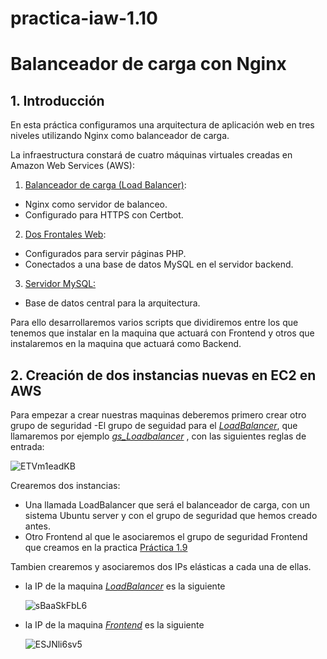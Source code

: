# practica-iaw-1.10
# Balanceador de carga con Nginx
## 1. Introducción
En esta práctica configuramos una arquitectura de aplicación web en tres niveles utilizando Nginx como balanceador de carga.

La infraestructura constará de cuatro máquinas virtuales creadas en Amazon Web Services (AWS):

1. <ins>Balanceador de carga (Load Balancer)</ins>:
- Nginx como servidor de balanceo.
- Configurado para HTTPS con Certbot.
2. <ins>Dos Frontales Web</ins>:
- Configurados para servir páginas PHP.
- Conectados a una base de datos MySQL en el servidor backend.
3. <ins>Servidor MySQL:</ins>
- Base de datos central para la arquitectura.


Para ello desarrollaremos varios scripts que dividiremos entre los que tenemos que instalar en la maquina que actuará con Frontend y otros que instalaremos en la maquina que actuará como Backend.

## 2. Creación de dos instancias nuevas en EC2 en AWS

Para empezar a crear nuestras maquinas deberemos primero crear otro grupo de seguridad
-El grupo de seguidad para el <ins>*LoadBalancer*</ins>, que llamaremos por ejemplo <ins>*gs_Loadbalancer*</ins> , con las siguientes reglas de entrada: 

  ![ETVm1eadKB](https://github.com/user-attachments/assets/d8ef9e2f-1513-44dd-a89a-032f45248a8b)


Crearemos dos instancias:
- Una llamada LoadBalancer que será el balanceador de carga, con un sistema Ubuntu server y con el grupo de seguridad que hemos creado antes.
- Otro Frontend al que le asociaremos el grupo de seguridad Frontend que creamos en la practica [Práctica 1.9](https://github.com/marinaferb92/practica-iaw-1.9/tree/main)

Tambien crearemos y asociaremos dos IPs elásticas a cada una de ellas.

- la IP de la maquina <ins>*LoadBalancer*</ins> es la siguiente

  ![sBaaSkFbL6](https://github.com/user-attachments/assets/6e0f45d6-07fc-4036-a08a-ceca9600e414)

- la IP de la maquina <ins>*Frontend*</ins> es la siguiente

  ![ESJNli6sv5](https://github.com/user-attachments/assets/6d6ec5f4-4a99-467a-97e5-5d994f676341)





























